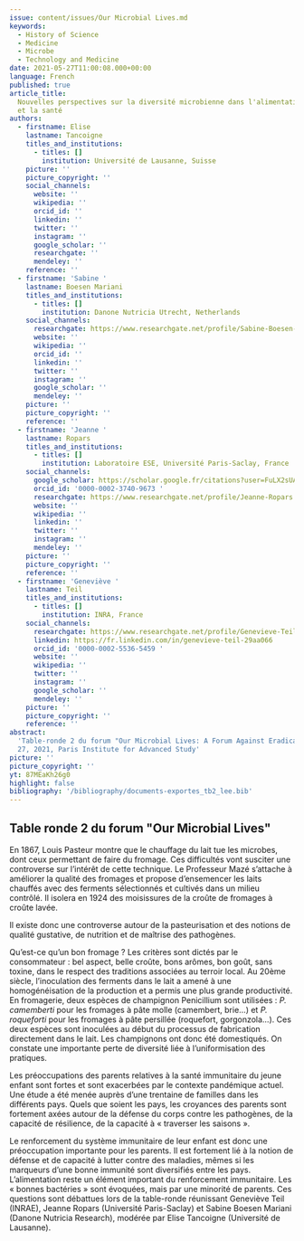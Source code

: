 ```yaml
---
issue: content/issues/Our Microbial Lives.md
keywords:
  - History of Science
  - Medicine
  - Microbe
  - Technology and Medicine
date: 2021-05-27T11:00:08.000+00:00
language: French
published: true
article_title:
  Nouvelles perspectives sur la diversité microbienne dans l'alimentation
  et la santé
authors:
  - firstname: Elise
    lastname: Tancoigne
    titles_and_institutions:
      - titles: []
        institution: Université de Lausanne, Suisse
    picture: ''
    picture_copyright: ''
    social_channels:
      website: ''
      wikipedia: ''
      orcid_id: ''
      linkedin: ''
      twitter: ''
      instagram: ''
      google_scholar: ''
      researchgate: ''
      mendeley: ''
    reference: ''
  - firstname: 'Sabine '
    lastname: Boesen Mariani
    titles_and_institutions:
      - titles: []
        institution: Danone Nutricia Utrecht, Netherlands
    social_channels:
      researchgate: https://www.researchgate.net/profile/Sabine-Boesen-Mariani
      website: ''
      wikipedia: ''
      orcid_id: ''
      linkedin: ''
      twitter: ''
      instagram: ''
      google_scholar: ''
      mendeley: ''
    picture: ''
    picture_copyright: ''
    reference: ''
  - firstname: 'Jeanne '
    lastname: Ropars
    titles_and_institutions:
      - titles: []
        institution: Laboratoire ESE, Université Paris-Saclay, France
    social_channels:
      google_scholar: https://scholar.google.fr/citations?user=FuLX2sUAAAAJ&hl=fr
      orcid_id: '0000-0002-3740-9673 '
      researchgate: https://www.researchgate.net/profile/Jeanne-Ropars
      website: ''
      wikipedia: ''
      linkedin: ''
      twitter: ''
      instagram: ''
      mendeley: ''
    picture: ''
    picture_copyright: ''
    reference: ''
  - firstname: 'Geneviève '
    lastname: Teil
    titles_and_institutions:
      - titles: []
        institution: INRA, France
    social_channels:
      researchgate: https://www.researchgate.net/profile/Genevieve-Teil
      linkedin: https://fr.linkedin.com/in/genevieve-teil-29aa066
      orcid_id: '0000-0002-5536-5459 '
      website: ''
      wikipedia: ''
      twitter: ''
      instagram: ''
      google_scholar: ''
      mendeley: ''
    picture: ''
    picture_copyright: ''
    reference: ''
abstract:
  'Table-ronde 2 du forum "Our Microbial Lives: A Forum Against Eradication",  May
  27, 2021, Paris Institute for Advanced Study'
picture: ''
picture_copyright: ''
yt: 87MEaKh26g0
highlight: false
bibliography: '/bibliography/documents-exportes_tb2_lee.bib'
---
```


## Table ronde 2 du forum "Our Microbial Lives"

En 1867, Louis Pasteur montre que le chauffage du lait tue les microbes, dont ceux permettant de faire du fromage. Ces difficultés vont susciter une controverse sur l’intérêt de cette technique. Le Professeur Mazé s’attache à améliorer la qualité des fromages et propose d’ensemencer les laits chauffés avec des ferments sélectionnés et cultivés dans un milieu contrôlé. Il isolera en 1924 des moisissures de la croûte de fromages à croûte lavée.

Il existe donc une controverse autour de la pasteurisation et des notions de qualité gustative, de nutrition et de maîtrise des pathogènes.

Qu’est-ce qu’un bon fromage ? Les critères sont dictés par le consommateur : bel aspect, belle croûte, bons arômes, bon goût, sans toxine, dans le respect des traditions associées au terroir local. Au 20ème siècle, l’inoculation des ferments dans le lait a amené à une homogénéisation de la production et a permis une plus grande productivité. En fromagerie, deux espèces de champignon Penicillium sont utilisées : _P. camemberti_ pour les fromages à pâte molle (camembert, brie…) et _P. roqueforti_ pour les fromages à pâte persillée (roquefort, gorgonzola…). Ces deux espèces sont inoculées au début du processus de fabrication directement dans le lait. Les champignons ont donc été domestiqués. On constate une importante perte de diversité liée à l’uniformisation des pratiques.

Les préoccupations des parents relatives à la santé immunitaire du jeune enfant sont fortes et sont exacerbées par le contexte pandémique actuel. Une étude a été menée auprès d’une trentaine de familles dans les différents pays. Quels que soient les pays, les croyances des parents sont fortement axées autour de la défense du corps contre les pathogènes, de la capacité de résilience, de la capacité à « traverser les saisons ».

Le renforcement du système immunitaire de leur enfant est donc une préoccupation importante pour les parents. Il est fortement lié à la notion de défense et de capacité à lutter contre des maladies, mêmes si les marqueurs d’une bonne immunité sont diversifiés entre les pays. L’alimentation reste un élément important du renforcement immunitaire. Les « bonnes bactéries » sont évoquées, mais par une minorité de parents. Ces questions sont débattues lors de la table-ronde réunissant Geneviève Teil (INRAE), Jeanne Ropars (Université Paris-Saclay) et Sabine Boesen Mariani (Danone Nutricia Research), modérée par Elise Tancoigne (Université de Lausanne).

<Youtube yt="87MEaKh26g0" caption ="Nouvelles perspectives sur la diversité microbienne dans l'alimentation et la santé"></Youtube>
